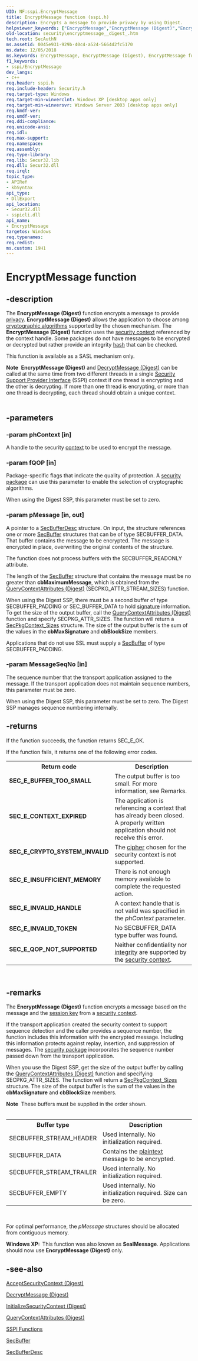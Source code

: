 ```yaml
---
UID: NF:sspi.EncryptMessage
title: EncryptMessage function (sspi.h)
description: Encrypts a message to provide privacy by using Digest.helpviewer_keywords: ["EncryptMessage","EncryptMessage (Digest)","EncryptMessage function [Security]","SealMessage [Security]","security.encryptmessage__digest_","sspi/EncryptMessage"]
old-location: security\encryptmessage__digest_.htm
tech.root: SecAuthN
ms.assetid: 0045e931-929b-40c4-a524-5664d2fc5170
ms.date: 12/05/2018
ms.keywords: EncryptMessage, EncryptMessage (Digest), EncryptMessage function [Security], SealMessage [Security], security.encryptmessage__digest_, sspi/EncryptMessage
f1_keywords:
- sspi/EncryptMessage
dev_langs:
- c++
req.header: sspi.h
req.include-header: Security.h
req.target-type: Windows
req.target-min-winverclnt: Windows XP [desktop apps only]
req.target-min-winversvr: Windows Server 2003 [desktop apps only]
req.kmdf-ver: 
req.umdf-ver: 
req.ddi-compliance: 
req.unicode-ansi: 
req.idl: 
req.max-support: 
req.namespace: 
req.assembly: 
req.type-library: 
req.lib: Secur32.lib
req.dll: Secur32.dll
req.irql: 
topic_type:
- APIRef
- kbSyntax
api_type:
- DllExport
api_location:
- Secur32.dll
- sspicli.dll
api_name:
- EncryptMessage
targetos: Windows
req.typenames: 
req.redist: 
ms.custom: 19H1
---
```


# EncryptMessage function


## -description


The <b>EncryptMessage (Digest)</b> function encrypts a message to provide <a href="https://docs.microsoft.com/windows/desktop/SecGloss/p-gly">privacy</a>. <b>EncryptMessage (Digest)</b> allows the application to choose among <a href="https://docs.microsoft.com/windows/desktop/SecGloss/c-gly">cryptographic algorithms</a> supported by the chosen mechanism. The <b>EncryptMessage (Digest)</b> function uses the <a href="https://docs.microsoft.com/windows/desktop/SecGloss/s-gly">security context</a> referenced by the context handle. Some packages do not have messages to be encrypted or decrypted but rather provide an integrity <a href="https://docs.microsoft.com/windows/desktop/SecGloss/h-gly">hash</a> that can be checked.

This function is available as a SASL mechanism only.
<div class="alert"><b>Note</b>  <b>EncryptMessage (Digest)</b> and <a href="https://docs.microsoft.com/windows/desktop/api/sspi/nf-sspi-decryptmessage">DecryptMessage (Digest)</a> can be called at the same time from two different threads in a single <a href="https://docs.microsoft.com/windows/desktop/SecGloss/s-gly">Security Support Provider Interface</a> (SSPI) context if one thread is encrypting and the other is decrypting. If more than one thread is encrypting, or more than one thread is decrypting, each thread should obtain a unique context.</div><div> </div>

## -parameters




### -param phContext [in]

A handle to the security <a href="https://docs.microsoft.com/windows/desktop/SecGloss/c-gly">context</a> to be used to encrypt the message.


### -param fQOP [in]

Package-specific flags that indicate the quality of protection. A <a href="https://docs.microsoft.com/windows/desktop/SecGloss/s-gly">security package</a> can use this parameter to enable the selection of cryptographic algorithms.

When using the Digest SSP, this parameter must be set to zero.


### -param pMessage [in, out]

A pointer to a 
<a href="https://docs.microsoft.com/windows/desktop/api/sspi/ns-sspi-secbufferdesc">SecBufferDesc</a> structure. On input, the structure references one or more 
<a href="https://docs.microsoft.com/windows/desktop/api/sspi/ns-sspi-secbuffer">SecBuffer</a> structures that can be of type SECBUFFER_DATA. That buffer contains the message to be encrypted. The  message is encrypted in place, overwriting the original contents of the structure.

The function does not process buffers with the SECBUFFER_READONLY attribute.

The length of the 
<a href="https://docs.microsoft.com/windows/desktop/api/sspi/ns-sspi-secbuffer">SecBuffer</a> structure that contains the message must be no greater than <b>cbMaximumMessage</b>, which is obtained from the 
<a href="https://docs.microsoft.com/windows/desktop/api/rrascfg/nn-rrascfg-ieapproviderconfig">QueryContextAttributes (Digest)</a> (SECPKG_ATTR_STREAM_SIZES) function.

When using the Digest SSP,  there must be a second buffer of type SECBUFFER_PADDING or SEC_BUFFER_DATA to hold <a href="https://docs.microsoft.com/windows/desktop/SecGloss/d-gly">signature</a> information. To get the size of the output buffer, call the 
<a href="https://docs.microsoft.com/windows/desktop/api/rrascfg/nn-rrascfg-ieapproviderconfig">QueryContextAttributes (Digest)</a> function and specify SECPKG_ATTR_SIZES. The function will return a 
<a href="https://docs.microsoft.com/windows/desktop/api/sspi/ns-sspi-secpkgcontext_sizes">SecPkgContext_Sizes</a> structure. The size of the output buffer is the sum of the values in the <b>cbMaxSignature</b> and <b>cbBlockSize</b> members.

Applications that do not use SSL must supply a <a href="https://docs.microsoft.com/windows/desktop/api/sspi/ns-sspi-secbuffer">SecBuffer</a> of type SECBUFFER_PADDING.


### -param MessageSeqNo [in]

The sequence number that the transport application assigned to the message. If the transport application does not maintain sequence numbers, this parameter must be zero.

When using the Digest SSP, this parameter must be set to zero. The Digest SSP manages sequence numbering internally.


## -returns



If the function succeeds, the function returns SEC_E_OK.

If the function fails, it returns one of the following error codes.

<table>
<tr>
<th>Return code</th>
<th>Description</th>
</tr>
<tr>
<td width="40%">
<dl>
<dt><b>SEC_E_BUFFER_TOO_SMALL</b></dt>
</dl>
</td>
<td width="60%">
The output buffer is too small. For more information, see Remarks.

</td>
</tr>
<tr>
<td width="40%">
<dl>
<dt><b>SEC_E_CONTEXT_EXPIRED</b></dt>
</dl>
</td>
<td width="60%">
The application is referencing a context that has already been closed. A properly written application should not receive this error.

</td>
</tr>
<tr>
<td width="40%">
<dl>
<dt><b>SEC_E_CRYPTO_SYSTEM_INVALID</b></dt>
</dl>
</td>
<td width="60%">
The <a href="https://docs.microsoft.com/windows/desktop/SecGloss/c-gly">cipher</a> chosen for the security context is not supported.

</td>
</tr>
<tr>
<td width="40%">
<dl>
<dt><b>SEC_E_INSUFFICIENT_MEMORY</b></dt>
</dl>
</td>
<td width="60%">
There is not enough memory available to complete the requested action.

</td>
</tr>
<tr>
<td width="40%">
<dl>
<dt><b>SEC_E_INVALID_HANDLE</b></dt>
</dl>
</td>
<td width="60%">
A context handle that is not valid was specified in the <i>phContext</i> parameter.

</td>
</tr>
<tr>
<td width="40%">
<dl>
<dt><b>SEC_E_INVALID_TOKEN</b></dt>
</dl>
</td>
<td width="60%">
No SECBUFFER_DATA type buffer was found.

</td>
</tr>
<tr>
<td width="40%">
<dl>
<dt><b>SEC_E_QOP_NOT_SUPPORTED</b></dt>
</dl>
</td>
<td width="60%">
Neither confidentiality nor <a href="https://docs.microsoft.com/windows/desktop/SecGloss/i-gly">integrity</a> are supported by the <a href="https://docs.microsoft.com/windows/desktop/SecGloss/s-gly">security context</a>.

</td>
</tr>
</table>
 




## -remarks



The <b>EncryptMessage (Digest)</b> function encrypts a message based on the message and the <a href="https://docs.microsoft.com/windows/desktop/SecGloss/s-gly">session key</a> from a <a href="https://docs.microsoft.com/windows/desktop/SecGloss/s-gly">security context</a>.

If the transport application created the security context to support sequence detection and the caller provides a sequence number, the function includes this information with the encrypted message. Including this information protects against replay, insertion, and suppression of messages. The <a href="https://docs.microsoft.com/windows/desktop/SecGloss/s-gly">security package</a> incorporates the sequence number passed down from the transport application.

When you use the Digest SSP, get the size of the output buffer by calling the <a href="https://docs.microsoft.com/windows/desktop/api/rrascfg/nn-rrascfg-ieapproviderconfig">QueryContextAttributes (Digest)</a> function and specifying SECPKG_ATTR_SIZES. The function will return a <a href="https://docs.microsoft.com/windows/desktop/api/sspi/ns-sspi-secpkgcontext_sizes">SecPkgContext_Sizes</a> structure. The size of the output buffer is the sum of the values in the <b>cbMaxSignature</b> and <b>cbBlockSize</b> members.

<div class="alert"><b>Note</b>  These buffers must be supplied in the order shown.</div>
<div> </div>
<table>
<tr>
<th>Buffer type</th>
<th>Description</th>
</tr>
<tr>
<td>
SECBUFFER_STREAM_HEADER

</td>
<td>
Used internally. No initialization required.

</td>
</tr>
<tr>
<td>
SECBUFFER_DATA

</td>
<td>
Contains the <a href="https://docs.microsoft.com/windows/desktop/SecGloss/p-gly">plaintext</a> message to be encrypted.

</td>
</tr>
<tr>
<td>
SECBUFFER_STREAM_TRAILER

</td>
<td>
Used internally. No initialization required.

</td>
</tr>
<tr>
<td>
SECBUFFER_EMPTY

</td>
<td>
Used internally. No initialization required. Size can be zero.

</td>
</tr>
</table>
 

For optimal performance, the <i>pMessage</i> structures should be allocated from contiguous memory.

<b>Windows XP:  </b>This function was also known as <b>SealMessage</b>. Applications should now use <b>EncryptMessage (Digest)</b>  only.




## -see-also




<a href="https://docs.microsoft.com/windows/desktop/api/sspi/nf-sspi-acceptsecuritycontext">AcceptSecurityContext (Digest)</a>



<a href="https://docs.microsoft.com/windows/desktop/api/sspi/nf-sspi-decryptmessage">DecryptMessage (Digest)</a>



<a href="https://docs.microsoft.com/windows/desktop/api/sspi/nf-sspi-initializesecuritycontexta">InitializeSecurityContext (Digest)</a>



<a href="https://docs.microsoft.com/windows/desktop/api/rrascfg/nn-rrascfg-ieapproviderconfig">QueryContextAttributes (Digest)</a>



<a href="https://docs.microsoft.com/windows/desktop/SecAuthN/authentication-functions">SSPI Functions</a>



<a href="https://docs.microsoft.com/windows/desktop/api/sspi/ns-sspi-secbuffer">SecBuffer</a>



<a href="https://docs.microsoft.com/windows/desktop/api/sspi/ns-sspi-secbufferdesc">SecBufferDesc</a>
 

 

